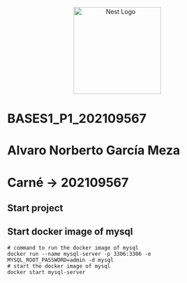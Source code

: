 <p align="center">
  <a href="http://nestjs.com/" target="blank"><img src="https://nestjs.com/img/logo-small.svg" width="200" alt="Nest Logo" /></a>
</p>

[circleci-image]: https://img.shields.io/circleci/build/github/nestjs/nest/master?token=abc123def456
[circleci-url]: https://circleci.com/gh/nestjs/nest



# BASES1_P1_202109567
# Alvaro Norberto García Meza
# Carné -> 202109567

## Start project

## Start docker image of mysql
```shell
# command to run the docker image of mysql
docker run --name mysql-server -p 3306:3306 -e MYSQL_ROOT_PASSWORD=admin -d mysql
# start the docker image of mysql
docker start mysql-server
```
